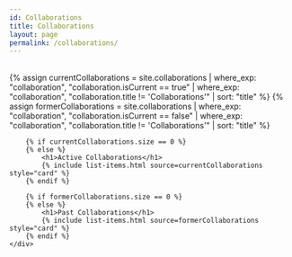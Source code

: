 ```yaml
---
id: Collaborations
title: Collaborations
layout: page
permalink: /collaborations/
---
```


<br />
<div class="columns is-multiline collaborations">
    <div class="column is-12">
        {% assign currentCollaborations = site.collaborations | where_exp: "collaboration", "collaboration.isCurrent == true" | where_exp: "collaboration", "collaboration.title != 'Collaborations'" | sort: "title" %}
        {% assign formerCollaborations  = site.collaborations | where_exp: "collaboration", "collaboration.isCurrent == false" | where_exp: "collaboration", "collaboration.title != 'Collaborations'" | sort: "title" %}
        
        {% if currentCollaborations.size == 0 %}
        {% else %}
            <h1>Active Collaborations</h1>
            {% include list-items.html source=currentCollaborations style="card" %}
        {% endif %}

        {% if formerCollaborations.size == 0 %}
        {% else %}
            <h1>Past Collaborations</h1>
            {% include list-items.html source=formerCollaborations style="card" %}
        {% endif %}
    </div>
    
</div>
